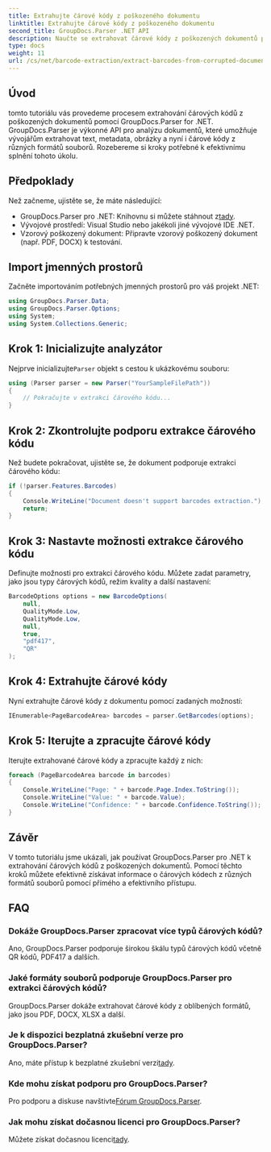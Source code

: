 ```yaml
---
title: Extrahujte čárové kódy z poškozeného dokumentu
linktitle: Extrahujte čárové kódy z poškozeného dokumentu
second_title: GroupDocs.Parser .NET API
description: Naučte se extrahovat čárové kódy z poškozených dokumentů pomocí GroupDocs.Parser for .NET. Komplexní tutoriál s pokyny krok za krokem.
type: docs
weight: 11
url: /cs/net/barcode-extraction/extract-barcodes-from-corrupted-document/
---
```

## Úvod
tomto tutoriálu vás provedeme procesem extrahování čárových kódů z poškozených dokumentů pomocí GroupDocs.Parser for .NET. GroupDocs.Parser je výkonné API pro analýzu dokumentů, které umožňuje vývojářům extrahovat text, metadata, obrázky a nyní i čárové kódy z různých formátů souborů. Rozebereme si kroky potřebné k efektivnímu splnění tohoto úkolu.
## Předpoklady
Než začneme, ujistěte se, že máte následující:
-  GroupDocs.Parser pro .NET: Knihovnu si můžete stáhnout z[tady](https://releases.groupdocs.com/parser/net/).
- Vývojové prostředí: Visual Studio nebo jakékoli jiné vývojové IDE .NET.
- Vzorový poškozený dokument: Připravte vzorový poškozený dokument (např. PDF, DOCX) k testování.

## Import jmenných prostorů
Začněte importováním potřebných jmenných prostorů pro váš projekt .NET:
```csharp
using GroupDocs.Parser.Data;
using GroupDocs.Parser.Options;
using System;
using System.Collections.Generic;
```
## Krok 1: Inicializujte analyzátor
 Nejprve inicializujte`Parser` objekt s cestou k ukázkovému souboru:
```csharp
using (Parser parser = new Parser("YourSampleFilePath"))
{
    // Pokračujte v extrakci čárového kódu...
}
```
## Krok 2: Zkontrolujte podporu extrakce čárového kódu
Než budete pokračovat, ujistěte se, že dokument podporuje extrakci čárového kódu:
```csharp
if (!parser.Features.Barcodes)
{
    Console.WriteLine("Document doesn't support barcodes extraction.");
    return;
}
```
## Krok 3: Nastavte možnosti extrakce čárového kódu
Definujte možnosti pro extrakci čárového kódu. Můžete zadat parametry, jako jsou typy čárových kódů, režim kvality a další nastavení:
```csharp
BarcodeOptions options = new BarcodeOptions(
    null,
    QualityMode.Low,
    QualityMode.Low,
    null,
    true,
    "pdf417",
    "QR"
);
```
## Krok 4: Extrahujte čárové kódy
Nyní extrahujte čárové kódy z dokumentu pomocí zadaných možností:
```csharp
IEnumerable<PageBarcodeArea> barcodes = parser.GetBarcodes(options);
```
## Krok 5: Iterujte a zpracujte čárové kódy
Iterujte extrahované čárové kódy a zpracujte každý z nich:
```csharp
foreach (PageBarcodeArea barcode in barcodes)
{
    Console.WriteLine("Page: " + barcode.Page.Index.ToString());
    Console.WriteLine("Value: " + barcode.Value);
    Console.WriteLine("Confidence: " + barcode.Confidence.ToString());
}
```

## Závěr
V tomto tutoriálu jsme ukázali, jak používat GroupDocs.Parser pro .NET k extrahování čárových kódů z poškozených dokumentů. Pomocí těchto kroků můžete efektivně získávat informace o čárových kódech z různých formátů souborů pomocí přímého a efektivního přístupu.

## FAQ
### Dokáže GroupDocs.Parser zpracovat více typů čárových kódů?
Ano, GroupDocs.Parser podporuje širokou škálu typů čárových kódů včetně QR kódů, PDF417 a dalších.
### Jaké formáty souborů podporuje GroupDocs.Parser pro extrakci čárových kódů?
GroupDocs.Parser dokáže extrahovat čárové kódy z oblíbených formátů, jako jsou PDF, DOCX, XLSX a další.
### Je k dispozici bezplatná zkušební verze pro GroupDocs.Parser?
 Ano, máte přístup k bezplatné zkušební verzi[tady](https://releases.groupdocs.com/).
### Kde mohu získat podporu pro GroupDocs.Parser?
 Pro podporu a diskuse navštivte[Fórum GroupDocs.Parser](https://forum.groupdocs.com/c/parser/17).
### Jak mohu získat dočasnou licenci pro GroupDocs.Parser?
 Můžete získat dočasnou licenci[tady](https://purchase.groupdocs.com/temporary-license/).